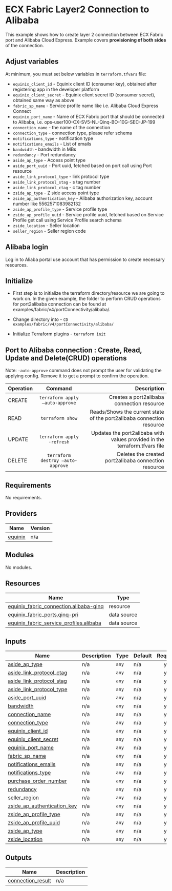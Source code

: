 # ECX Fabric Layer2 Connection to Alibaba

This example shows how to create layer 2 connection between ECX Fabric port and Alibaba Cloud Express.
Example covers **provisioning of both sides** of the connection.

## Adjust variables

At minimum, you must set below variables in `terraform.tfvars` file:

- `equinix_client_id` - Equinix client ID (consumer key), obtained after registering app in the developer platform
- `equinix_client_secret` - Equinix client secret ID (consumer secret), obtained same way as above
- `fabric_sp_name` - Service profile name like i.e. Alibaba Cloud Express Connect
- `equinix_port_name` -  Name of ECX Fabric port that should be connected to Alibaba, i.e. ops-user100-CX-SV5-NL-Qinq-BO-10G-SEC-JP-199
- `connection_name` - the name of the connection
- `connection_type` - connection type, please refer schema
- `notifications_type` - notification type
- `notifications_emails` - List of emails
- `bandwidth` - bandwidth in MBs
- `redundancy` - Port redundancy
- `aside_ap_type` - Access point type 
- `aside_port_uuid` - Port uuid, fetched based on port call using Port resource
- `aside_link_protocol_type` - link protocol type
- `aside_link_protocol_stag` - s tag number
- `aside_link_protocol_ctag` - c tag number
- `zside_ap_type` - Z side access point type
- `zside_ap_authentication_key` - Alibaba authorization key, account number like 5562571083982132
- `zside_ap_profile_type` - Service profile type
- `zside_ap_profile_uuid` - Service profile uuid, fetched based on Service Profile get call using Service Profile search schema
- `zside_location` - Seller location
- `seller_region` - Seller region code

## Alibaba login

Log in to Aliaba portal use account that has permission to create
necessary resources.

## Initialize
- First step is to initialize the terraform directory/resource we are going to work on.
  In the given example, the folder to perform CRUD operations for port2alibaba connection can be found at examples/fabric/v4/portConnectivity/alibaba/.

- Change directory into - `CD examples/fabric/v4/portConnectivity/alibaba/`
- Initialize Terraform plugins - `terraform init`

## Port to Alibaba connection  : Create, Read, Update and Delete(CRUD) operations
Note: `–auto-approve` command does not prompt the user for validating the applying config. Remove it to get a prompt to confirm the operation.

| Operation |              Command              |                                                                Description |
|:----------|:---------------------------------:|---------------------------------------------------------------------------:|
| CREATE    |  `terraform apply –auto-approve`  |                                 Creates a port2alibaba connection resource |
| READ      |         `terraform show`          |      Reads/Shows the current state of the port2alibaba connection resource |
| UPDATE    |    `terraform apply -refresh`     | Updates the port2alibaba with values provided in the terraform.tfvars file |
| DELETE    | `terraform destroy –auto-approve` |                       Deletes the created port2alibaba connection resource |

<!-- BEGIN_TF_DOCS -->
## Requirements

No requirements.

## Providers

| Name | Version |
|------|---------|
| <a name="provider_equinix"></a> [equinix](#provider\_equinix) | n/a |

## Modules

No modules.

## Resources

| Name | Type |
|------|------|
| [equinix_fabric_connection.alibaba-qinq](https://registry.terraform.io/providers/equinix/equinix/latest/docs/resources/fabric_connection) | resource |
| [equinix_fabric_ports.qinq-pri](https://registry.terraform.io/providers/equinix/equinix/latest/docs/data-sources/fabric_ports) | data source |
| [equinix_fabric_service_profiles.alibaba](https://registry.terraform.io/providers/equinix/equinix/latest/docs/data-sources/fabric_service_profiles) | data source |

## Inputs

| Name | Description | Type | Default | Required |
|------|-------------|------|---------|:--------:|
| <a name="input_aside_ap_type"></a> [aside\_ap\_type](#input\_aside\_ap\_type) | n/a | `any` | n/a | yes |
| <a name="input_aside_link_protocol_ctag"></a> [aside\_link\_protocol\_ctag](#input\_aside\_link\_protocol\_ctag) | n/a | `any` | n/a | yes |
| <a name="input_aside_link_protocol_stag"></a> [aside\_link\_protocol\_stag](#input\_aside\_link\_protocol\_stag) | n/a | `any` | n/a | yes |
| <a name="input_aside_link_protocol_type"></a> [aside\_link\_protocol\_type](#input\_aside\_link\_protocol\_type) | n/a | `any` | n/a | yes |
| <a name="input_aside_port_uuid"></a> [aside\_port\_uuid](#input\_aside\_port\_uuid) | n/a | `any` | n/a | yes |
| <a name="input_bandwidth"></a> [bandwidth](#input\_bandwidth) | n/a | `any` | n/a | yes |
| <a name="input_connection_name"></a> [connection\_name](#input\_connection\_name) | n/a | `any` | n/a | yes |
| <a name="input_connection_type"></a> [connection\_type](#input\_connection\_type) | n/a | `any` | n/a | yes |
| <a name="input_equinix_client_id"></a> [equinix\_client\_id](#input\_equinix\_client\_id) | n/a | `any` | n/a | yes |
| <a name="input_equinix_client_secret"></a> [equinix\_client\_secret](#input\_equinix\_client\_secret) | n/a | `any` | n/a | yes |
| <a name="input_equinix_port_name"></a> [equinix\_port\_name](#input\_equinix\_port\_name) | n/a | `any` | n/a | yes |
| <a name="input_fabric_sp_name"></a> [fabric\_sp\_name](#input\_fabric\_sp\_name) | n/a | `any` | n/a | yes |
| <a name="input_notifications_emails"></a> [notifications\_emails](#input\_notifications\_emails) | n/a | `any` | n/a | yes |
| <a name="input_notifications_type"></a> [notifications\_type](#input\_notifications\_type) | n/a | `any` | n/a | yes |
| <a name="input_purchase_order_number"></a> [purchase\_order\_number](#input\_purchase\_order\_number) | n/a | `any` | n/a | yes |
| <a name="input_redundancy"></a> [redundancy](#input\_redundancy) | n/a | `any` | n/a | yes |
| <a name="input_seller_region"></a> [seller\_region](#input\_seller\_region) | n/a | `any` | n/a | yes |
| <a name="input_zside_ap_authentication_key"></a> [zside\_ap\_authentication\_key](#input\_zside\_ap\_authentication\_key) | n/a | `any` | n/a | yes |
| <a name="input_zside_ap_profile_type"></a> [zside\_ap\_profile\_type](#input\_zside\_ap\_profile\_type) | n/a | `any` | n/a | yes |
| <a name="input_zside_ap_profile_uuid"></a> [zside\_ap\_profile\_uuid](#input\_zside\_ap\_profile\_uuid) | n/a | `any` | n/a | yes |
| <a name="input_zside_ap_type"></a> [zside\_ap\_type](#input\_zside\_ap\_type) | n/a | `any` | n/a | yes |
| <a name="input_zside_location"></a> [zside\_location](#input\_zside\_location) | n/a | `any` | n/a | yes |

## Outputs

| Name | Description |
|------|-------------|
| <a name="output_connection_result"></a> [connection\_result](#output\_connection\_result) | n/a |
<!-- END_TF_DOCS -->